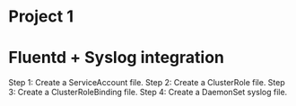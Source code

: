 

# Project 1
# Fluentd + Syslog integration

Step 1: Create a ServiceAccount file.
Step 2: Create a ClusterRole file.
Step 3: Create a ClusterRoleBinding file.
Step 4: Create a DaemonSet syslog file.
